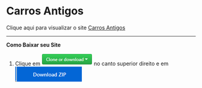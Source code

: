 # Carros Antigos
Clique aqui para visualizar o site [Carros Antigos](https://mokiller.github.io/Carros-Antigo)

----


**Como Baixar seu Site**

1. Clique em ![screenshot](https://raw.githubusercontent.com/Mokiller/Carros-Antigo/master/image.png) no canto superior direito e em ![screenshot](https://raw.githubusercontent.com/Mokiller/Carros-Antigo/master/zip.png)
